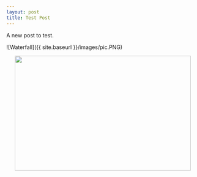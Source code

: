 ```yaml
---
layout: post
title: Test Post
---
```


A new post to test.

![Waterfall]({{ site.baseurl }}/images/pic.PNG)

<p align="center">
  <img width="460" height="300" src="http://www.fillmurray.com/460/300">
</p>
